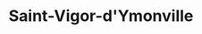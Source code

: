 ---
title: Saint-Vigor-d'Ymonville
url: /saint-vigor-dymonville/
latitude: 49.495
longitude: 0.361
---